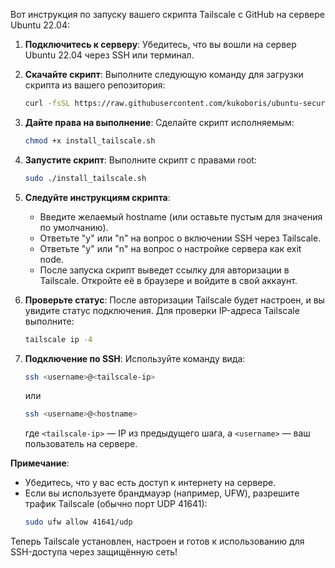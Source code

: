 Вот инструкция по запуску вашего скрипта Tailscale с GitHub на сервере Ubuntu 22.04:

1. **Подключитесь к серверу**:
   Убедитесь, что вы вошли на сервер Ubuntu 22.04 через SSH или терминал.

2. **Скачайте скрипт**:
   Выполните следующую команду для загрузки скрипта из вашего репозитория:
   ```bash
   curl -fsSL https://raw.githubusercontent.com/kukoboris/ubuntu-security-setup/refs/heads/main/docs/install_tailscale.sh -o install_tailscale.sh
   ```

3. **Дайте права на выполнение**:
   Сделайте скрипт исполняемым:
   ```bash
   chmod +x install_tailscale.sh
   ```

4. **Запустите скрипт**:
   Выполните скрипт с правами root:
   ```bash
   sudo ./install_tailscale.sh
   ```

5. **Следуйте инструкциям скрипта**:
   - Введите желаемый hostname (или оставьте пустым для значения по умолчанию).
   - Ответьте "y" или "n" на вопрос о включении SSH через Tailscale.
   - Ответьте "y" или "n" на вопрос о настройке сервера как exit node.
   - После запуска скрипт выведет ссылку для авторизации в Tailscale. Откройте её в браузере и войдите в свой аккаунт.

6. **Проверьте статус**:
   После авторизации Tailscale будет настроен, и вы увидите статус подключения. Для проверки IP-адреса Tailscale выполните:
   ```bash
   tailscale ip -4
   ```

7. **Подключение по SSH**:
   Используйте команду вида:
   ```bash
   ssh <username>@<tailscale-ip>
   ```
   или
   ```bash
   ssh <username>@<hostname>
   ```
   где `<tailscale-ip>` — IP из предыдущего шага, а `<username>` — ваш пользователь на сервере.

**Примечание**:
- Убедитесь, что у вас есть доступ к интернету на сервере.
- Если вы используете брандмауэр (например, UFW), разрешите трафик Tailscale (обычно порт UDP 41641):
  ```bash
  sudo ufw allow 41641/udp
  ```

Теперь Tailscale установлен, настроен и готов к использованию для SSH-доступа через защищённую сеть!
